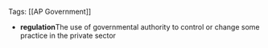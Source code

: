 Tags: [[AP Government]]

- **regulation**The use of governmental authority to control or change some practice in the private sector